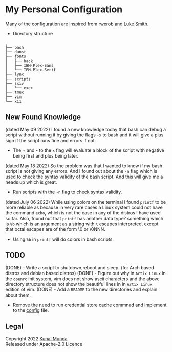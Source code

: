 My Personal Configuration
==========================

Many of the configuration are inspired from [rwxrob](https://github.com/rwxrob) and [Luke Smith](https://github.com/Lukesmithxyz).

- Directory structure

```
.
├── bash
├── dunst
├── fonts
│   ├── hack
│   ├── IBM-Plex-Sans
│   └── IBM-Plex-Serif
├── lynx
├── scripts
├── sxiv
│   └── exec
├── tmux
├── vim
└── x11
```

New Found Knowledge
-------------------

(dated May 09 2022) I found a new knowledge today that bash can debug a script without running it by giving the flags `-x` to bash and it will give a plus sign if the script runs fine and errors if not.
- The + and - to the `x` flag will evaluate a block of the script with negative being first and plus being later.

(dated May 18 2022) So the problem was that I wanted to know if my bash script is not giving any errors. And I found out about the `-n` flag which is used to check the syntax validity of the bash script. And this will give me a heads up which is great.
- Run scripts with the `-n` flag to check syntax validity.

(dated July 06 2022) While using colors on the terminal I found `printf` to be more reliable as because in very rare cases
a Linux system could not have the command `echo`, which is not the case in any of the distros I have used so far.
Also, found out that `printf` has another data type? something which is `%b` which is an argument as a string with `\` escapes
interpreted, except that octal escapes are of the form \0 or \0NNN.
- Using `%b` in `printf` will do colors in bash scripts.


TODO
----

(DONE) - Write a script to shutdown,reboot and sleep. (for Arch based distros and debian based distros)
(DONE) - Figure out why in `Artix Linux` in the `openrc` init system, vim does not show ascii characters and the above directory structure does not show the beautiful lines in in `Artix Linux` edition of vim.
(DONE) - Add a `README` to the new directories and explain about them.
- Remove the need to run credential store cache commnad and implement to the [config](./git/config) file.

Legal
-----

Copyright 2022 [Kunal Munda](https://github.com/ryukamish) <br>
Released under Apache-2.0 Licence
